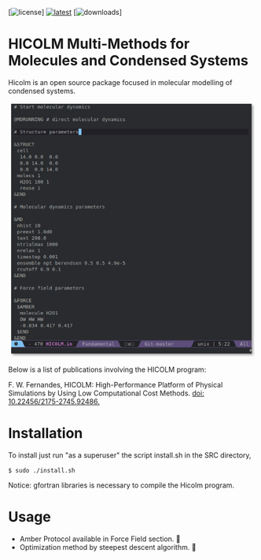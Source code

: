 [![license](https://img.shields.io/github/license/flavianowilliams/HICOLM)]
[![latest](https://img.shields.io/github/v/release/flavianowilliams/HICOLM?style=plastic)](https://github.com/flavianowilliams/HICOLM/releases/latest)
[![downloads](https://img.shields.io/github/downloads/flavianowilliams/HICOLM/latest/total?style=plastic)]

# HICOLM Multi-Methods for Molecules and Condensed Systems

Hicolm is an open source package focused in molecular modelling of condensed systems.

<p align="center">
    <img width=500 height=auto src=DOCS/pictures/input_file.png>
</p>

Below is a list of publications involving the HICOLM program:
<p>F. W. Fernandes, HICOLM: High-Performance Platform of Physical Simulations by Using Low Computational Cost Methods. <a href="https://seer.ufrgs.br/rita/article/view/RITA_VOL26_NR3_90">doi: 10.22456/2175-2745.92486.</a></p>

# Installation

To install just run "as a superuser" the script install.sh in the SRC directory,

```
$ sudo ./install.sh
```

Notice: gfortran libraries is necessary to compile the Hicolm program.

# Usage

* Amber Protocol available in Force Field section. :star2:
* Optimization method by steepest descent algorithm. :star2: